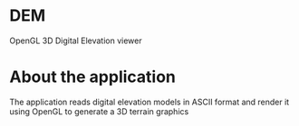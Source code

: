 # DEM

OpenGL 3D Digital Elevation viewer

About the application
===============

The application reads digital elevation models in ASCII format and render it using OpenGL to generate a 3D terrain graphics
